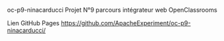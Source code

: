 oc-p9-ninacarducci
Projet N°9 parcours intégrateur web OpenClassrooms

Lien GitHub Pages
https://github.com/ApacheExperiment/oc-p9-ninacarducci/